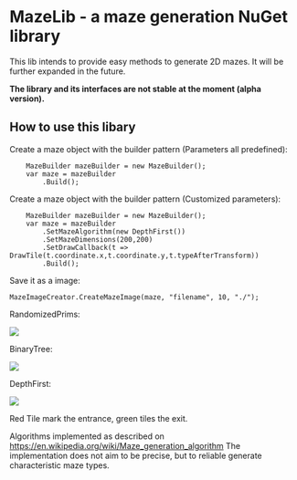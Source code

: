 ﻿# MazeLib - a maze generation NuGet library

This lib intends to provide easy methods to generate 2D mazes.
It will be further expanded in the future.

**The library and its interfaces are not stable at the moment (alpha version).**


## How to use this libary

Create a maze object with the builder pattern (Parameters all predefined):
```
    MazeBuilder mazeBuilder = new MazeBuilder();
    var maze = mazeBuilder
        .Build();
```

Create a maze object with the builder pattern (Customized parameters):
```
    MazeBuilder mazeBuilder = new MazeBuilder();
    var maze = mazeBuilder
        .SetMazeAlgorithm(new DepthFirst())
        .SetMazeDimensions(200,200)
        .SetDrawCallback(t => DrawTile(t.coordinate.x,t.coordinate.y,t.typeAfterTransform))
        .Build();
```



Save it as a image:
```
MazeImageCreator.CreateMazeImage(maze, "filename", 10, "./");
```


<p>RandomizedPrims:</p>
<img src="https://raw.githubusercontent.com/z0dd42d1/MazeLib/master/Documentation/RandomizedPrims.gif"> 
<p>BinaryTree: </p> 
<img src="https://raw.githubusercontent.com/z0dd42d1/MazeLib/master/Documentation/BinaryTree.gif"> 
<p>DepthFirst: </p>
<img src="https://raw.githubusercontent.com/z0dd42d1/MazeLib/master/Documentation/DepthFirst.gif">


Red Tile mark the entrance, green tiles the exit.

Algorithms implemented as described on https://en.wikipedia.org/wiki/Maze_generation_algorithm
The implementation does not aim to be precise, but to reliable generate characteristic maze types.